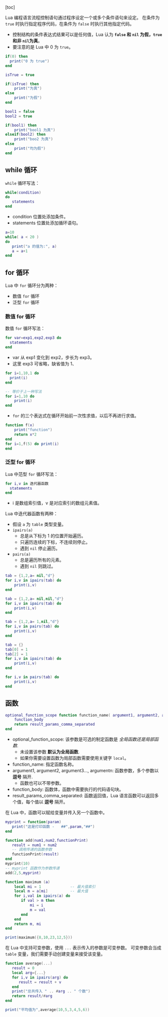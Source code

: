 [toc]

Lua 编程语言流程控制语句通过程序设定一个或多个条件语句来设定。
在条件为 `true` 时执行指定程序代码，在条件为 `false` 时执行其他指定代码。

- 控制结构的条件表达式结果可以是任何值，Lua 认为 **`false` 和 `nil` 为假，`true` 和非 `nil`为真**。
- 要注意的是 Lua 中 0 为 `true`。

```lua
if(0) then
  print("0 为 true")
end

isTrue = true

if(isTrue) then
	print("为真")
else
	print("为假")
end

bool1 = false
bool2 = true

if(bool1) then
	print("bool1 为真")
elseif(bool2) then
	print("boo2 为真")
else
	print("均为假")
end
```

## while 循环

`while` 循环写法：

```lua
while(condition)
do
   statements
end
```

- condition 位置处添加条件。
- statements 位置处添加循环语句。

```lua
a=10
while( a < 20 )
do
   print("a 的值为:", a)
   a = a+1
end
```

## for 循环

Lua 中 `for` 循环分为两种：

- 数值 `for` 循环
- 泛型 `for` 循环

### 数值 for 循环

数值 `for` 循环写法：

```lua
for var=exp1,exp2,exp3 do  
  statements
end  
```

- var 从 exp1 变化到 exp2，步长为 exp3。
- 这里 exp3 可省略，缺省值为 1、

```lua
for i=1,10,1 do
  print(i)
end

-- 等价于上一种写法
for i=1,10 do
	print(i)
end
```

- `for` 的三个表达式在循环开始前一次性求值，以后不再进行求值。

```lua
function f(x)  
    print("function")  
    return x*2   
end  
for i=1,f(5) do print(i)  
end  
```

### 泛型 for 循环

Lua 中范型 `for` 循环写法：

```lua
for i,v in 迭代器函数
  statements
end
```

- i 是数组索引值，v 是对应索引的数组元素值。

Lua 中迭代器函数有两种：

- 假设 `a` 为 `table` 类型变量。
- `ipairs(a)`
	- 总是从下标为 1 的位置开始遍历。
	- 只遍历连续的下标，不连续则停止。
	- 遇到 `nil` 停止遍历。
- `pairs(a)`
	- 总是遍历所有的元素。
	- 遇到 `nil` 则跳过。

```lua
tab = {1,2,a= nil,"d"}
for i,v in ipairs(tab) do
    print(i,v)
end

tab = {1,2,a= nil,nil,"d"}
for i,v in ipairs(tab) do
    print(i,v)
end

tab = {1,2,a= 1,nil,"d"}
for i,v in pairs(tab) do
    print(i,v)
end
```

```lua
tab = {}
tab[0] = 1
tab[2] = 1
for i,v in ipairs(tab) do
	print(i,v)
end

for i,v in pairs(tab) do
	print(i,v)
end
```

## 函数

```lua
optional_function_scope function function_name( argument1, argument2, argument3..., argumentn)
    function_body
    return result_params_comma_separated
end
```

- optional_function_scope: 该参数是可选的制定函数是 *全局函数还是局部函数*.
	- 未设置该参数 **默认为全局函数**.
	- 如果你需要设置函数为局部函数需要使用关键字 `local`。
- function_name: 指定函数名称。
- argument1, argument2, argument3..., argumentn: 函数参数，多个参数以 **逗号** 隔开.
	- 函数也可以不带参数。
- function_body: 函数体，函数中需要执行的代码语句块。
- result_params_comma_separated: 函数返回值，Lua 语言函数可以返回多个值，每个值以 **逗号** 隔开。

在 Lua 中，函数可以赋给变量并传入另一个函数中。

```lua
myprint = function(param)
   print("这是打印函数 -   ##",param,"##")
end

function add(num1,num2,functionPrint)
   result = num1 + num2
   -- 调用传递的函数参数
   functionPrint(result)
end
myprint(10)
-- myprint 函数作为参数传递
add(2,5,myprint)
```

```lua
function maximum (a)
    local mi = 1             -- 最大值索引
    local m = a[mi]          -- 最大值
    for i,val in ipairs(a) do
       if val > m then
           mi = i
           m = val
       end
    end
    return m, mi
end

print(maximum({8,10,23,12,5}))
```

在 Lua 中支持可变参数，使用 `...` 表示传入的参数是可变参数。
可变参数会当成 `table` 变量，我们需要手动创建变量来接受该变量。

```lua
function average(...)
   result = 0
   local arg={...}
   for i,v in ipairs(arg) do
      result = result + v
   end
   print("总共传入 " .. #arg .. " 个数")
   return result/#arg
end

print("平均值为",average(10,5,3,4,5,6))
```
